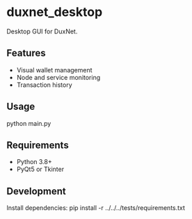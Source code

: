 # duxnet_desktop

Desktop GUI for DuxNet.

## Features

- Visual wallet management
- Node and service monitoring
- Transaction history

## Usage

python main.py

## Requirements

- Python 3.8+
- PyQt5 or Tkinter

## Development

Install dependencies:
pip install -r ../../../tests/requirements.txt
